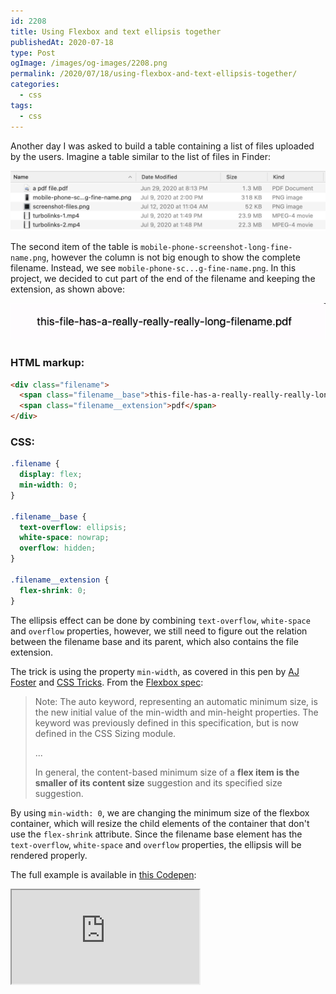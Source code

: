 ```yaml
---
id: 2208
title: Using Flexbox and text ellipsis together
publishedAt: 2020-07-18
type: Post
ogImage: /images/og-images/2208.png
permalink: /2020/07/18/using-flexbox-and-text-ellipsis-together/
categories:
  - css
tags:
  - css
---
```


Another day I was asked to build a table containing a list of files uploaded by the users. Imagine a table similar to the list of files in Finder:

![Finder](/wp-content/uploads/2020/07/finder.jpg)

The second item of the table is `mobile-phone-screenshot-long-fine-name.png`, however the column is not big enough to show the complete filename. Instead, we see `mobile-phone-sc...g-fine-name.png`. In this project, we decided to cut part of the end of the filename and keeping the extension, as shown above: 

![Finder](/wp-content/uploads/2020/07/filename.gif)

### HTML markup:

```html
<div class="filename">
  <span class="filename__base">this-file-has-a-really-really-really-long-filename.</span>
  <span class="filename__extension">pdf</span>
</div>
```

### CSS: 

```css
.filename {
  display: flex;
  min-width: 0;
}

.filename__base {
  text-overflow: ellipsis;
  white-space: nowrap;
  overflow: hidden;
}

.filename__extension {
  flex-shrink: 0;
}
```

The ellipsis effect can be done by combining `text-overflow`, `white-space` and `overflow` properties, however, we still need to figure out the relation between the filename base and its parent, which also contains the file extension. 

The trick is using the property `min-width`, as covered in this pen by [AJ Foster](https://codepen.io/aj-foster/pen/emBYPW) and [CSS Tricks](https://css-tricks.com/flexbox-truncated-text/). From the [Flexbox spec](https://drafts.csswg.org/css-flexbox/#min-size-auto):

> Note: The auto keyword, representing an automatic minimum size, is the new initial value of the min-width and min-height properties. The keyword was previously defined in this specification, but is now defined in the CSS Sizing module.
>
> ...
>
> In general, the content-based minimum size of a **flex item is the smaller of its content size** suggestion and its specified size suggestion. 

By using `min-width: 0`, we are changing the minimum size of the flexbox container, which will resize the child elements of the container that don't use the `flex-shrink` attribute. Since the filename base element has the `text-overflow`, `white-space` and `overflow` properties, the ellipsis will be rendered properly.

The full example is available in [this Codepen](https://codepen.io/leonardofaria/pen/rNxZJad):

<div class="full-width">
  <iframe src="https://codepen.io/leonardofaria/embed/rNxZJad" class="w-full h-screen"></iframe>
</div>
